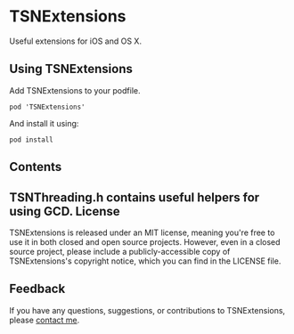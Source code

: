 TSNExtensions
=============
Useful extensions for iOS and OS X.

Using TSNExtensions
-------------------
Add TSNExtensions to your podfile.
```
pod 'TSNExtensions'
```
And install it using:
```
pod install
```
Contents
--------
TSNThreading.h contains useful helpers for using GCD.
License
-------
TSNExtensions is released under an MIT license, meaning you're free to use it in both closed and open source projects. However, even in a closed source project, please include a publicly-accessible copy of TSNExtensions's copyright notice, which you can find in the LICENSE file.

Feedback
--------
If you have any questions, suggestions, or contributions to TSNExtensions, please [contact me](mailto:brianlambert@softwarenerd.org).
